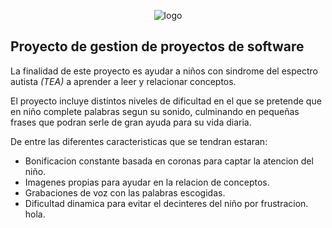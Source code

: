 <p align="center"> <img src="https://raw.githubusercontent.com/proyecto-silabaTEAndo/aplicacion-silabateando/main/drawable/logo.png", title="logo"/> </p>

## Proyecto de gestion de proyectos de software

La finalidad de este proyecto es ayudar a niños con sindrome del espectro autista *(TEA)* a aprender a leer y relacionar conceptos.

El proyecto incluye distintos niveles de dificultad en el que se pretende que en niño complete palabras segun su sonido, culminando en pequeñas frases que podran serle de gran ayuda para su vida diaria.

De entre las diferentes caracteristicas que se tendran estaran:
  * Bonificacion constante basada en coronas para captar la atencion del niño.
  * Imagenes propias para ayudar en la relacion de conceptos.
  * Grabaciones de voz con las palabras escogidas.
  * Dificultad dinamica para evitar el decinteres del niño por frustracion.
hola.
